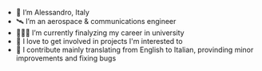 - 👋 I’m Alessandro, Italy
- 🛰️ I’m an aerospace & communications engineer
- 👨🏽‍🎓 I’m currently finalyzing my career in university 
- 💞️ I love to get involved in projects I'm interested to
- 🤝 I contribute mainly translating from English to Italian, provinding minor improvements and fixing bugs
